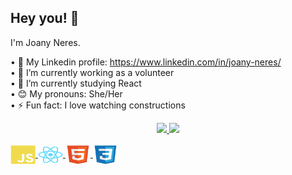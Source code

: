 ## Hey you! 👋<br>
I'm Joany Neres.

• 👥 My Linkedin profile: https://www.linkedin.com/in/joany-neres/<br>
• 🤝 I’m currently working as a volunteer<br>
• 🌱 I’m currently studying React<br>
• 😊 My pronouns: She/Her<br>
• ⚡ Fun fact: I love watching constructions<br>

<div align="center">
  <a href="https://github.com/JoanyNeres">
  <img height="180em" src="https://github-readme-stats.vercel.app/api?username=joanyneres&show_icons=true&theme=moltack&include_all_commits=true&count_private=true"/>
  <img height="180em" src="https://github-readme-stats.vercel.app/api/top-langs/?username=joanyneres&layout=compact&langs_count=7&theme=moltack"/>
</div>

<div style="display: inline_block"><br>
  <img align="center" alt="Joany-Js" height="30" width="40" src="https://raw.githubusercontent.com/devicons/devicon/master/icons/javascript/javascript-plain.svg">
  <img align="center" alt="Joany-React" height="30" width="40" src="https://raw.githubusercontent.com/devicons/devicon/master/icons/react/react-original.svg">
  <img align="center" alt="Joany-HTML" height="30" width="40" src="https://raw.githubusercontent.com/devicons/devicon/master/icons/html5/html5-original.svg">
  <img align="center" alt="Joany-CSS" height="30" width="40" src="https://raw.githubusercontent.com/devicons/devicon/master/icons/css3/css3-original.svg">
</div>
